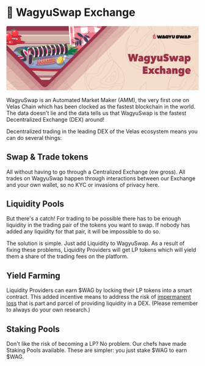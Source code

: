 # 🔁 WagyuSwap Exchange

![](../../.gitbook/assets/2.wagyuswap-exchange.jpg)

WagyuSwap is an Automated Market Maker \(AMM\), the very first one on Velas Chain which has been clocked as the fastest blockchain in the world. The data doesn't lie and the data tells us that WagyuSwap is the fastest Decentralized Exchange \(DEX\) around!

Decentralized trading in the leading DEX of the Velas ecosystem means you can do several things:

## Swap & Trade tokens

All without having to go through a Centralized Exchange \(ew gross\). All trades on WagyuSwap happen through interactions between our Exchange and your own wallet, so no KYC or invasions of privacy here. 

## Liquidity Pools

But there's a catch! For trading to be possible there has to be enough liquidity in the trading pair of the tokens you want to swap. If nobody has added any liquidity for that pair, it will be impossible to do so.

The solution is simple. Just add Liquidity to WagyuSwap. As a result of fixing these problems, Liquidity Providers will get LP tokens which will yield them a share of the trading fees on the platform.

## Yield Farming

Liquidity Providers can earn $WAG  by locking their LP tokens into a smart contract. This added incentive means to address the risk of [impermanent loss](https://trustwallet.com/blog/what-is-impermanent-loss) that is part and parcel of providing liquidity in a DEX. \(Please remember to always do your own research.\)

## Staking Pools

Don't like the risk of becoming a LP? No problem. Our chefs have made Staking Pools available. These are simpler: you just stake $WAG to earn $WAG.



